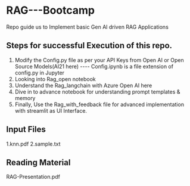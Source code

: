 # RAG---Bootcamp
Repo guide us to Implement basic Gen AI driven RAG Applications




## Steps for successful Execution of this repo.
1. Modify the Config.py file as per your API Keys from Open AI or Open Source Models(AI21 here) 
---- Config.ipynb is a file extension of config.py in Jupyter
2. Looking into Rag_open notebook
3. Understand the Rag_langchain with Azure Open AI here
4. Dive in to advance notebook for understanding prompt templates & memory
5. Finally, Use the Rag_with_feedback file for advanced implementation with streamlit as UI Interface.

## Input Files
1.knn.pdf
2.sample.txt

## Reading Material
RAG-Presentation.pdf
